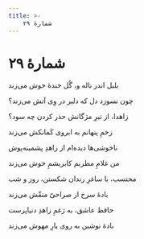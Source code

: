```yaml
---
title: >-
    شمارهٔ ۲۹
---
```

# شمارهٔ ۲۹

<div class="b" id="bn1"><div class="m1"><p>بلبل اندر ناله و، گُل خندهٔ خوش می‌زند</p></div>
<div class="m2"><p>چون نسوزد دل که دلبر در وِی آتش می‌زند؟</p></div></div>
<div class="b" id="bn2"><div class="m1"><p>زاهدا، از تیرِ مژگانش حذر کردن چه سود؟</p></div>
<div class="m2"><p>زخمِ پنهانم به ابروی کَمانکش می‌زند</p></div></div>
<div class="b" id="bn3"><div class="m1"><p>ناخوشی‌ها دیده‌ام از زاهدِ پشمینه‌پوش</p></div>
<div class="m2"><p>من غلامِ مطربم کابریشمِ خوش می‌زند</p></div></div>
<div class="b" id="bn4"><div class="m1"><p>محتسب، با ساغرِ رندان شکستن، روز و شب</p></div>
<div class="m2"><p>بادهٔ سرخ از صراحیّ منقّش می‌زند</p></div></div>
<div class="b" id="bn5"><div class="m1"><p>حافظ عاشق، به رَغمِ زاهدِ دنیاپرست</p></div>
<div class="m2"><p>بادهٔ نوشین به روی یارِ مهوش می‌زند</p></div></div>
